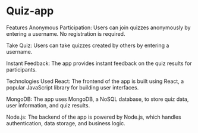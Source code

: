 # Quiz-app
Features
Anonymous Participation: Users can join quizzes anonymously by entering a username. No registration is required.

Take Quiz: Users can take quizzes created by others by entering a username.

Instant Feedback: The app provides instant feedback on the quiz results for participants.

Technologies Used
React: The frontend of the app is built using React, a popular JavaScript library for building user interfaces.

MongoDB: The app uses MongoDB, a NoSQL database, to store quiz data, user information, and quiz results.

Node.js: The backend of the app is powered by Node.js, which handles authentication, data storage, and business logic.


